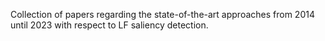 Collection of papers regarding the state-of-the-art approaches from 2014 until 2023 with respect to LF saliency detection.
